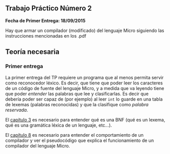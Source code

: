 ## Trabajo Práctico Número 2

**Fecha de Primer Entrega: 18/09/2015**

Hay que armar un compilador (modificado) del lenguaje Micro siguiendo las instrucciones mencionadas en los .pdf

## Teoría necesaria

### Primer entrega

La primer entrega del TP requiere un programa que al menos permita servir como reconocedor léxico. Es decir, que tiene que poder leer los caracteres
de un código de fuente del lenguaje Micro, y a medida que va leyendo tiene que poder *entender* las palabras que lee y clasificarlas. Es decir
que debería poder ser capaz de (por ejemplo) al leer `int` lo guarde en una tabla de lexemas (palabras reconocidas) y que la clasifique como
*palabra reservada*.

El [capítulo 3][1] es necesario para entender qué es una BNF (qué es un lexema, qué es una gramática léxica de un lenguaje, etc...).

El [capítulo 8][2] es necesario para entender el comportamiento de un compilador y ver el pseudocódigo que explica el funcionamiento de un compilador del lenguaje Micro.

[1]: https://www.dropbox.com/sh/nr1zia5bz1tgdu0/AAAbIArF7-gDmO9FcUCuqv3Da/Apuntes%20y%20Ejercicios/03-SintaxisBNF.pdf?dl=0
[2]: https://www.dropbox.com/sh/nr1zia5bz1tgdu0/AADuFldyjY-BjwPTU7A9VU9pa/Apuntes%20y%20Ejercicios/08-ProcesoCompilaci%C3%B3n.pdf?dl=0